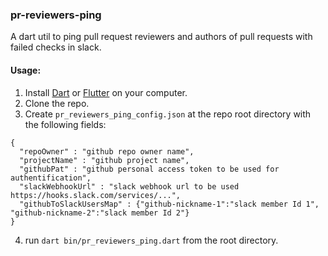 <h3> pr-reviewers-ping </h3>
A dart util to ping pull request reviewers and authors of pull requests with failed checks in slack.


<h4>Usage:</h4>

1) Install [Dart](https://dart.dev/get-dart) or [Flutter](https://flutter.dev/docs/get-started/install) on your computer.
2) Clone the repo.
3) Create `pr_reviewers_ping_config.json` at the repo root directory with the following fields:
```
{
  "repoOwner" : "github repo owner name",
  "projectName" : "github project name",
  "githubPat" : "github personal access token to be used for authentification",
  "slackWebhookUrl" : "slack webhook url to be used https://hooks.slack.com/services/...",
  "githubToSlackUsersMap" : {"github-nickname-1":"slack member Id 1", "github-nickname-2":"slack member Id 2"}
}
```

4) run `dart bin/pr_reviewers_ping.dart` from the root directory.

